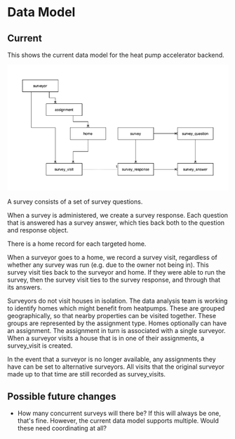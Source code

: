 # Data Model

## Current

This shows the current data model for the heat pump accelerator backend.

![Data model](figures/data-model.drawio.png)

A survey consists of a set of survey questions.

When a survey is administered, we create a survey response.
Each question that is answered has a survey answer,
which ties back both to the question and response object.

There is a home record for each targeted home.

When a surveyor goes to a home, we record a survey visit,
regardless of whether any survey was run
(e.g. due to the owner not being in).
This survey visit ties back to the surveyor and home.
If they were able to run the survey,
then the survey visit ties to the survey response,
and through that its answers.

Surveyors do not visit houses in isolation.
The data analysis team is working to identify homes
which might benefit from heatpumps.
These are grouped geographically,
so that nearby properties can be visited together.
These groups are represented by the assignment type.
Homes optionally can have an assignment.
The assignment in turn is associated with a single surveyor.
When a surveyor visits a house that is in one of their assignments,
a survey_visit is created.

In the event that a surveyor is no longer available,
any assignments they have can be set to alternative surveyors.
All visits that the original surveyor made up to that time
are still recorded as survey_visits.

## Possible future changes

* How many concurrent surveys will there be?
  If this will always be one, that's fine.
  However, the current data model supports multiple.
  Would these need coordinating at all?
